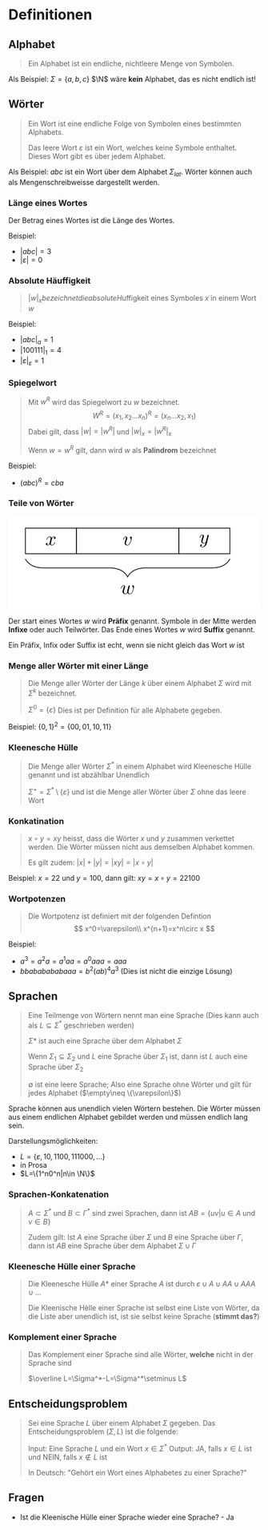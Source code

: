 # Definitionen

## Alphabet

> Ein Alphabet ist ein endliche, nichtleere Menge von Symbolen.

Als Beispiel: $\Sigma=\{a, b, c\}$ 
$\N$ wäre **kein** Alphabet, das es nicht endlich ist!

## Wörter

> Ein Wort ist eine endliche Folge von Symbolen eines bestimmten Alphabets.
>
> Das leere Wort $\varepsilon$ ist ein Wort, welches keine Symbole enthaltet. Dieses Wort gibt es über jedem Alphabet.

Als Beispiel: $abc$ ist ein Wort über dem Alphabet $\Sigma_{lat}$. Wörter können auch als Mengenschreibweisse dargestellt werden.

### Länge eines Wortes

Der Betrag eines Wortes ist die Länge des Wortes.

Beispiel: 

* $|abc|=3$
* $|\varepsilon|=0$

### Absolute Häuffigkeit

> $|w|_x bezeichnet die absolute H$uffigkeit eines Symboles $x$ in einem Wort $w$

Beispiel: 

* $|abc|_a=1$
* $|100111|_1=4$
* $|\varepsilon|_{\varepsilon}=1$

### Spiegelwort

> Mit $w^R$ wird das Spiegelwort zu $w$ bezeichnet.
> $$
> W^R=(x_1, x_2...x_n)^R=(x_n...x_2,x_1)
> $$
> Dabei gilt, dass $|w|=|w^R|$ und $|w|_x=|w^R|_x$
>
> Wenn $w=w^R$ gilt, dann wird $w$ als **Palindrom** bezeichnet

Beispiel:

* $(abc)^R=cba$

### Teile von Wörter

![image-20220222152625379](res/image-20220222152625379.png)

Der start eines Wortes $w$ wird **Präfix** genannt. 
Symbole in der Mitte werden **Infixe** oder auch Teilwörter. 
Das Ende eines Wortes $w$ wird **Suffix** genannt.

Ein Präfix, Infix oder Suffix ist echt, wenn sie nicht gleich das Wort $w$ ist

### Menge aller Wörter mit einer Länge

> Die Menge aller Wörter der Länge $k$ über einem Alphabet $\Sigma$ wird mit $\Sigma^k$ bezeichnet.
>
> $\Sigma^0=\{\varepsilon\}$ Dies ist per Definition für alle Alphabete gegeben.

Beispiel: $\{0, 1\}^2=\{00, 01, 10, 11\}$

### Kleenesche Hülle

> Die Menge aller Wörter $\Sigma^*$ in einem Alphabet wird Kleenesche Hülle genannt und ist abzählbar Unendlich
>
> $\Sigma^+=\Sigma^*\setminus\{\varepsilon\}$  und ist die Menge aller Wörter über $\Sigma$ ohne das leere Wort

### Konkatination

> $x\circ y=xy$ heisst, dass die Wörter $x$ und $y$ zusammen verkettet werden. Die Wörter müssen nicht aus demselben Alphabet kommen.
>
> Es gilt zudem: $|x|+|y|=|xy|=|x\circ y|$

Beispiel: $x=22$ und $y=100$, dann gilt: $xy=x\circ y=22100$

### Wortpotenzen

> Die Wortpotenz ist definiert mit der folgenden Defintion
> $$
> x^0=\varepsilon\\
> x^{n+1}=x^n\circ x
> $$

Beispiel: 

* $a^3=a^2a=a^1aa=a^0aaa=aaa$
* $bbababababaaa=b^2(ab)^4a^3$ (Dies ist nicht die einzige Lösung)

## Sprachen

> Eine Teilmenge von Wörtern nennt man eine Sprache (Dies kann auch als $L\subseteq \Sigma^*$ geschrieben werden)
>
> $\Sigma*$ ist auch eine Sprache über dem Alphabet $\Sigma$
>
> Wenn $\Sigma_1 \subseteq \Sigma_2$ und $L$ eine Sprache über $\Sigma_1$ ist, dann ist $L$ auch eine Sprache  über $\Sigma_2$
>
> $\emptyset$ ist eine leere Sprache; Also eine Sprache ohne Wörter und gilt für jedes Alphabet ($\empty\neq \{\varepsilon\}$) 

Sprache können aus unendlich vielen Wörtern bestehen. Die Wörter müssen aus einem endlichen Alphabet gebildet werden und müssen endlich lang sein.

Darstellungsmöglichkeiten:

* $L=\{\varepsilon, 10, 1100, 111000, ...\}$
* in Prosa
* $L=\{1^n0^n|n\in \N\}$

### Sprachen-Konkatenation

> $A\subset \Sigma^*$ und $B\subset \Gamma^*$ sind zwei Sprachen, dann ist $AB=\{uv|u\in A \text{ und } v \in B\}$
>
> Zudem gilt: Ist $A$ eine Sprache über $\Sigma$ und $B$ eine Sprache über $\Gamma$, dann ist $AB$ eine Sprache über dem Alphabet $\Sigma \cup\Gamma$

### Kleenesche Hülle einer Sprache

> Die Kleenesche Hülle $A*$ einer Sprache $A$  ist durch ${\varepsilon}\cup A \cup AA \cup AAA \cup ...$
>
> Die Kleenische Hèlle einer Sprache ist selbst eine Liste von Wörter, da die Liste aber unendlich ist, ist sie selbst keine Sprache (**stimmt das?**)

### Komplement einer Sprache

> Das Komplement einer Sprache sind alle Wörter, **welche** nicht in der Sprache sind
>
> $\overline L=\Sigma^*-L=\Sigma^*\setminus L$

## Entscheidungsproblem

> Sei eine Sprache $L$ über einem Alphabet $\Sigma$ gegeben. Das Entscheidungsproblem $(\Sigma, L)$ ist die folgende:
>
> Input: Eine Sprache $L$ und ein Wort $x\in\Sigma^*$
> Output: JA, falls $x\in L$ ist und NEIN, falls $x\not \in L$ ist
>
> In Deutsch: "Gehört ein Wort eines Alphabetes zu einer Sprache?"

## Fragen

* Ist die Kleenische Hülle einer Sprache wieder eine Sprache? - Ja